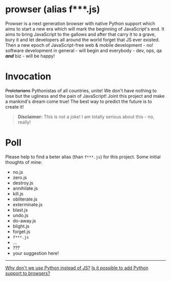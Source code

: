 # prowser (alias f***.js)
Prowser is a next generation browser with native Python support which aims to start a new era which will mark the beginning of JavaScript's end. It aims to bring JavaScript to the gallows and after that carry it to a grave, bury it and let developers all around the world forget that JS ever existed. Then a new epoch of JavaScript-free web & mobile development - no! software development in general - will begin and everybody - dev, ops, qa **_and_** biz - will be happy!


# Invocation
~~Proletarians~~ Pythonistas of all countries, unite! We don't have nothing to lose but the ugliness and the pain of JavaScript! Joint this project and make a mankind's dream come true! The best way to predict the future is to create it!

> **Disclaimer:** This is not a joke! I am totally serious about this - no, really!


# Poll
Please help to find a beter alias (than `f***.js`) for this project. Some initial thoughts of mine:  

- no.js
- zero.js
- destroy.js
- annihilate.js
- kill.js
- obliterate.js
- exterminate.js
- blast.js
- undo.js
- do-away.js
- blight.js
- forget.js
- `f***.js`
- ...
- ???
- your suggestion here!

----

[Why don't we use Python instead of JS?](https://www.quora.com/Why-dont-we-use-Python-instead-of-JavaScript)
[Is it possible to add Python support to browsers?](https://www.quora.com/Is-it-possible-to-add-Python-support-to-browsers-instead-of-limiting-ourselves-to-only-javascript)

